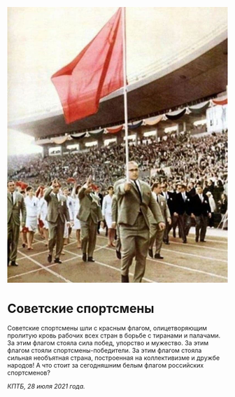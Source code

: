 
![](./img/old/sovietSport.jpg)


# Советские спортсмены


Советские спортсмены шли с красным
флагом, олицетворяющим пролитую кровь рабочих всех стран в борьбе с
тиранами и палачами. За этим флагом стояла сила побед, упорство и
мужество. За этим флагом стояли спортсмены-победители. За этим флагом
стояла сильная необъятная страна, построенная на коллективизме и дружбе
народов! А что стоит за сегодняшним белым флагом российских спортсменов?





*КПТБ, 28 июля 2021 года.*
